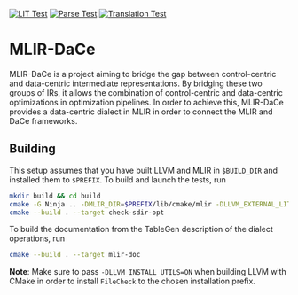 [![LIT Test](https://github.com/spcl/mlir-dace/actions/workflows/lit-test.yml/badge.svg)](https://github.com/spcl/mlir-dace/actions/workflows/lit-test.yml)
[![Parse Test](https://github.com/spcl/mlir-dace/actions/workflows/parse-test.yml/badge.svg)](https://github.com/spcl/mlir-dace/actions/workflows/parse-test.yml)
[![Translation Test](https://github.com/spcl/mlir-dace/actions/workflows/translation-test.yml/badge.svg)](https://github.com/spcl/mlir-dace/actions/workflows/translation-test.yml)

# MLIR-DaCe
MLIR-DaCe is a project aiming to bridge the gap between control-centric and data-centric intermediate representations.
By bridging these two groups of IRs, it allows the combination of control-centric and data-centric optimizations in optimization pipelines.
In order to achieve this, MLIR-DaCe provides a data-centric dialect in MLIR in order to connect the MLIR and DaCe frameworks.

## Building
This setup assumes that you have built LLVM and MLIR in `$BUILD_DIR` and installed them to `$PREFIX`. To build and launch the tests, run
```sh
mkdir build && cd build
cmake -G Ninja .. -DMLIR_DIR=$PREFIX/lib/cmake/mlir -DLLVM_EXTERNAL_LIT=$BUILD_DIR/bin/llvm-lit
cmake --build . --target check-sdir-opt
```
To build the documentation from the TableGen description of the dialect operations, run
```sh
cmake --build . --target mlir-doc
```
**Note**: Make sure to pass `-DLLVM_INSTALL_UTILS=ON` when building LLVM with CMake in order to install `FileCheck` to the chosen installation prefix.

